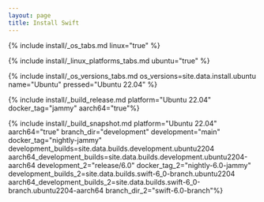 ```yaml
---
layout: page
title: Install Swift
---
```


{% include install/_os_tabs.md linux="true" %}

{% include install/_linux_platforms_tabs.md ubuntu="true" %}

{% include install/_os_versions_tabs.md os_versions=site.data.install.ubuntu  name="Ubuntu" pressed="Ubuntu 22.04" %}

{% include install/_build_release.md platform="Ubuntu 22.04" docker_tag="jammy" aarch64="true"%}

{% include install/_build_snapshot.md platform="Ubuntu 22.04"
aarch64="true"
branch_dir="development"
development="main"
docker_tag="nightly-jammy"
development_builds=site.data.builds.development.ubuntu2204
aarch64_development_builds=site.data.builds.development.ubuntu2204-aarch64
development_2="release/6.0"
docker_tag_2="nightly-6.0-jammy"
development_builds_2=site.data.builds.swift-6_0-branch.ubuntu2204 aarch64_development_builds_2=site.data.builds.swift-6_0-branch.ubuntu2204-aarch64
branch_dir_2="swift-6.0-branch"%}

